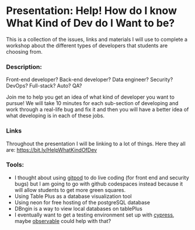 # Presentation: Help! How do I know What Kind of Dev do I Want to be?

This is a collection of the issues, links and materials I will use to complete a workshop about the different types of developers that students are choosing from.

### Description:
Front-end developer? Back-end developer? Data engineer? Security? DevOps? Full-stack? Auto? QA?

Join me to help you get an idea of what kind of developer you want to pursue! We will take 10 minutes for each sub-section of developing and work through a real-life bug and fix it and then you will have a better idea of what developing is in each of these jobs.

### Links
Throughout the presentation I will be linking to a lot of things. Here they all are: https://bit.ly/HelpWhatKindOfDev

### Tools:
- I thought about using [gitpod](https://www.gitpod.io/) to do live coding (for front end and security bugs) but I am going to go with github codespaces instead because it will allow students to get more green squares.
- Using Table Plus as a database visualization tool
- Using neon for free hosting of the postgreSQL database
- DBngin is a way to view local databases on tablePlus
- I eventually want to get a testing environment set up with [cypress](https://cloud.cypress.io/), maybe [observable](https://observablehq.com/) could help with that?
